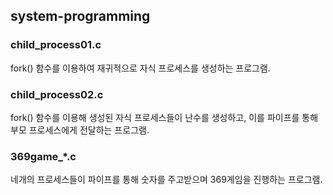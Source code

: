 ## system-programming

### child_process01.c

fork() 함수를 이용하여 재귀적으로 자식 프로세스를 생성하는 프로그램.

### child_process02.c

fork() 함수를 이용해 생성된 자식 프로세스들이 난수를 생성하고, 이를 파이프를 통해 부모 프로세스에게 전달하는 프로그램.

###  369game_*.c

네개의 프로세스들이 파이프를 통해 숫자를 주고받으며 369게임을 진행하는 프로그램.